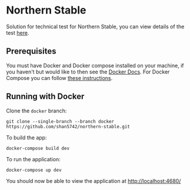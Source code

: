 # Northern Stable

Solution for technical test for Northern Stable, you can view details of the test [here](https://github.com/Northern-Stable/Front-End-Tech-Test).

## Prerequisites

You must have Docker and Docker compose installed on your machine, if you haven't but would like to then see the [Docker Docs](https://docs.docker.com/get-docker/). For Docker Compose you can follow [these instructions](https://docs.docker.com/compose/install/).

## Running with Docker

Clone the `docker` branch:

```
git clone --single-branch --branch docker https://github.com/shan5742/northern-stable.git
```

To build the app:

```
docker-compose build dev
```

To run the application:

```
docker-compose up dev
```

You should now be able to view the application at <http://localhost:4680/>
